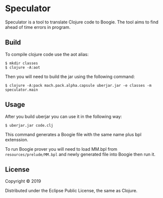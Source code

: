 # Speculator

Speculator is a tool to translate Clojure code to Boogie. The tool aims to find ahead of time errors in program. 

## Build

To compile clojure code use the aot alias:
```
$ mkdir classes
$ clojure -A:aot
```
Then you will need to build the jar using the following command:
```
$ clojure -A:pack mach.pack.alpha.capsule uberjar.jar -e classes -m speculator.main
```

## Usage

After you build uberjar you can use it in the following way:
```
$ uberjar.jar code.clj
```
This command generates a Boogie file with the same name plus bpl extenssion.

To run Boogie prover you will need to load MM.bpl from `resources/prelude/MM.bpl` and newly generated file into Boogie then run it.


## License

Copyright © 2019

Distributed under the Eclipse Public License, the same as Clojure.
